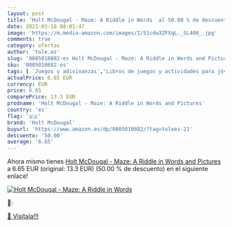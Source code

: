 ```yaml
---
layout: post
title: 'Holt McDougal - Maze: A Riddle in Words  al 50.00 % de descuento'
date: 2021-03-18 08:01:47
image: 'https://m.media-amazon.com/images/I/51cdw3ZFXqL._SL400_.jpg'
comments: true
category: ofertas
author: 'tole.es'
slug: '0805010882-es Holt McDougal - Maze: A Riddle in Words and Pictures'
sku: '0805010882-es'
tags: [ 'Juegos y adivinanzas','Libros de juegos y actividades para jóvenes','holt mcdougal', ]
actualPrice: 6.65 EUR
currency: EUR
price: 6.65
comparePrice: 13.3 EUR
prodname: 'Holt McDougal - Maze: A Riddle in Words and Pictures'
country: 'es'
flag: '🇪🇸'
brand: 'Holt McDougal'
buyurl: 'https://www.amazon.es/dp/0805010882/?tag=tolees-21'
descuento: '50.00'
average: '6.65'
---
```


Ahora mismo tienes [Holt McDougal - Maze: A Riddle in Words and Pictures](https://www.amazon.es/dp/0805010882/?tag=tolees-21) a 6.65 EUR (original: 13.3 EUR) (50.00 %  de descuento) en el siguiente enlace!

[![Holt McDougal - Maze: A Riddle in Words ](https://m.media-amazon.com/images/I/51cdw3ZFXqL._SL400_.jpg)](https://www.amazon.es/dp/0805010882/?tag=tolees-21)

🔎:


[🛒 Visítala!!!](https://www.amazon.es/dp/0805010882/?tag=tolees-21)
